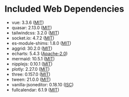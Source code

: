 # Included Web Dependencies

- vue: 3.3.6 ([MIT](https://opensource.org/licenses/MIT))
- quasar: 2.13.0 ([MIT](https://opensource.org/licenses/MIT))
- tailwindcss: 3.2.0 ([MIT](https://opensource.org/licenses/MIT))
- socket.io: 4.7.2 ([MIT](https://opensource.org/licenses/MIT))
- es-module-shims: 1.8.0 ([MIT](https://opensource.org/licenses/MIT))
- aggrid: 30.2.0 ([MIT](https://opensource.org/licenses/MIT))
- echarts: 5.4.3 ([Apache-2.0](https://opensource.org/licenses/Apache-2.0))
- mermaid: 10.5.1 ([MIT](https://opensource.org/licenses/MIT))
- nipplejs: 0.10.1 ([MIT](https://opensource.org/licenses/MIT))
- plotly: 2.27.0 ([MIT](https://opensource.org/licenses/MIT))
- three: 0.157.0 ([MIT](https://opensource.org/licenses/MIT))
- tween: 21.0.0 ([MIT](https://opensource.org/licenses/MIT))
- vanilla-jsoneditor: 0.18.10 ([ISC](https://opensource.org/licenses/ISC))
- fullcalendar: 6.1.9 ([MIT](https://opensource.org/licenses/MIT))
